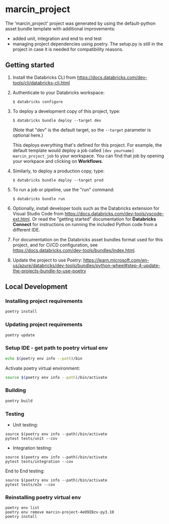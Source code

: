 # marcin_project

The 'marcin_project' project was generated by using the default-python asset bundle template with additional improvements:
* added unit, integration and end to end test
* managing project dependencies using poetry. The setup.py is still in the project in case it is needed for compatibility reasons.

## Getting started

1. Install the Databricks CLI from https://docs.databricks.com/dev-tools/cli/databricks-cli.html

2. Authenticate to your Databricks workspace:
    ```
    $ databricks configure
    ```

3. To deploy a development copy of this project, type:
    ```
    $ databricks bundle deploy --target dev
    ```
    (Note that "dev" is the default target, so the `--target` parameter
    is optional here.)

    This deploys everything that's defined for this project.
    For example, the default template would deploy a job called
    `[dev yourname] marcin_project_job` to your workspace.
    You can find that job by opening your workpace and clicking on **Workflows**.

4. Similarly, to deploy a production copy, type:
   ```
   $ databricks bundle deploy --target prod
   ```

5. To run a job or pipeline, use the "run" command:
   ```
   $ databricks bundle run
   ```

6. Optionally, install developer tools such as the Databricks extension for Visual Studio Code from
   https://docs.databricks.com/dev-tools/vscode-ext.html. Or read the "getting started" documentation for
   **Databricks Connect** for instructions on running the included Python code from a different IDE.

7. For documentation on the Databricks asset bundles format used
   for this project, and for CI/CD configuration, see
   https://docs.databricks.com/dev-tools/bundles/index.html.

8. Update the project to use Poetry:
   https://learn.microsoft.com/en-us/azure/databricks/dev-tools/bundles/python-wheel#step-4-update-the-projects-bundle-to-use-poetry

## Local Development

### Installing project requirements

```bash
poetry install
```

### Updating project requirements

```bash
poetry update
```

### Setup IDE - get path to poetry virtual env

```bash
echo $(poetry env info --path)/bin
```

Activate poetry virtual environment:

```bash
source $(poetry env info --path)/bin/activate
```

### Building

```sh
poetry build
```

### Testing

* Unit testing:

```
source $(poetry env info --path)/bin/activate
pytest tests/unit --cov
```

* Integration testing:
```
source $(poetry env info --path)/bin/activate
pytest tests/integration --cov
```

End to End testing:
```
source $(poetry env info --path)/bin/activate
pytest tests/e2e --cov
```

### Reinstalling poetry virtual env

```
poetry env list
poetry env remove marcin-project-4eO9IBzv-py3.10
poetry install
```
